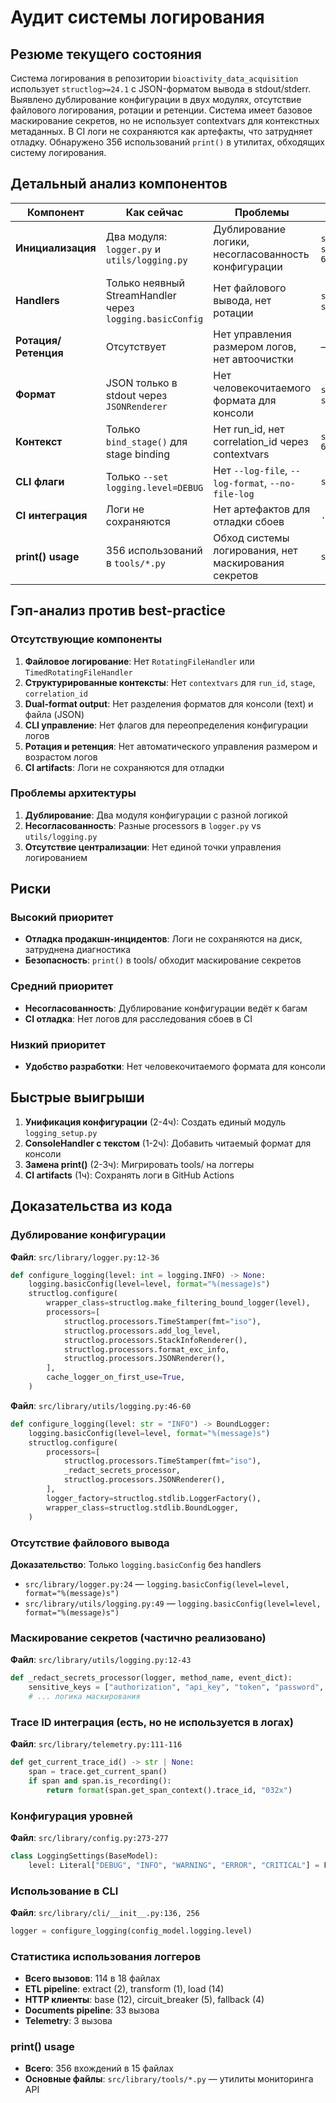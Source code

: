 # Аудит системы логирования

## Резюме текущего состояния

Система логирования в репозитории `bioactivity_data_acquisition` использует `structlog>=24.1` с JSON-форматом вывода в stdout/stderr. Выявлено дублирование конфигурации в двух модулях, отсутствие файлового логирования, ротации и ретенции. Система имеет базовое маскирование секретов, но не использует contextvars для контекстных метаданных. В CI логи не сохраняются как артефакты, что затрудняет отладку. Обнаружено 356 использований `print()` в утилитах, обходящих систему логирования.

## Детальный анализ компонентов

| Компонент | Как сейчас | Проблемы | Доказательства (путь) |
|-----------|------------|----------|----------------------|
| **Инициализация** | Два модуля: `logger.py` и `utils/logging.py` | Дублирование логики, несогласованность конфигурации | `src/library/logger.py:12-36`, `src/library/utils/logging.py:46-60` |
| **Handlers** | Только неявный StreamHandler через `logging.basicConfig` | Нет файлового вывода, нет ротации | `src/library/logger.py:24`, `src/library/utils/logging.py:49` |
| **Ротация/Ретенция** | Отсутствует | Нет управления размером логов, нет автоочистки | — |
| **Формат** | JSON только в stdout через `JSONRenderer` | Нет человекочитаемого формата для консоли | `src/library/logger.py:32`, `src/library/utils/logging.py:54` |
| **Контекст** | Только `bind_stage()` для stage binding | Нет run_id, нет correlation_id через contextvars | `src/library/utils/logging.py:63-66` |
| **CLI флаги** | Только `--set logging.level=DEBUG` | Нет `--log-file`, `--log-format`, `--no-file-log` | `src/library/cli/__init__.py` |
| **CI интеграция** | Логи не сохраняются | Нет артефактов для отладки сбоев | `.github/workflows/ci.yaml` |
| **print() usage** | 356 использований в `tools/*.py` | Обход системы логирования, нет маскирования секретов | `src/library/tools/*.py` |

## Гэп-анализ против best-practice

### Отсутствующие компоненты

1. **Файловое логирование**: Нет `RotatingFileHandler` или `TimedRotatingFileHandler`
2. **Структурированные контексты**: Нет `contextvars` для `run_id`, `stage`, `correlation_id`
3. **Dual-format output**: Нет разделения форматов для консоли (text) и файла (JSON)
4. **CLI управление**: Нет флагов для переопределения конфигурации логов
5. **Ротация и ретенция**: Нет автоматического управления размером и возрастом логов
6. **CI artifacts**: Логи не сохраняются для отладки

### Проблемы архитектуры

1. **Дублирование**: Два модуля конфигурации с разной логикой
2. **Несогласованность**: Разные processors в `logger.py` vs `utils/logging.py`
3. **Отсутствие централизации**: Нет единой точки управления логированием

## Риски

### Высокий приоритет
- **Отладка продакшн-инцидентов**: Логи не сохраняются на диск, затруднена диагностика
- **Безопасность**: `print()` в tools/ обходит маскирование секретов

### Средний приоритет  
- **Несогласованность**: Дублирование конфигурации ведёт к багам
- **CI отладка**: Нет логов для расследования сбоев в CI

### Низкий приоритет
- **Удобство разработки**: Нет человекочитаемого формата для консоли

## Быстрые выигрыши

1. **Унификация конфигурации** (2-4ч): Создать единый модуль `logging_setup.py`
2. **ConsoleHandler с текстом** (1-2ч): Добавить читаемый формат для консоли  
3. **Замена print()** (2-3ч): Мигрировать tools/ на логгеры
4. **CI artifacts** (1ч): Сохранять логи в GitHub Actions

## Доказательства из кода

### Дублирование конфигурации

**Файл**: `src/library/logger.py:12-36`
```python
def configure_logging(level: int = logging.INFO) -> None:
    logging.basicConfig(level=level, format="%(message)s")
    structlog.configure(
        wrapper_class=structlog.make_filtering_bound_logger(level),
        processors=[
            structlog.processors.TimeStamper(fmt="iso"),
            structlog.processors.add_log_level,
            structlog.processors.StackInfoRenderer(),
            structlog.processors.format_exc_info,
            structlog.processors.JSONRenderer(),
        ],
        cache_logger_on_first_use=True,
    )
```

**Файл**: `src/library/utils/logging.py:46-60`
```python
def configure_logging(level: str = "INFO") -> BoundLogger:
    logging.basicConfig(level=level, format="%(message)s")
    structlog.configure(
        processors=[
            structlog.processors.TimeStamper(fmt="iso"),
            _redact_secrets_processor,
            structlog.processors.JSONRenderer(),
        ],
        logger_factory=structlog.stdlib.LoggerFactory(),
        wrapper_class=structlog.stdlib.BoundLogger,
    )
```

### Отсутствие файлового вывода

**Доказательство**: Только `logging.basicConfig` без handlers
- `src/library/logger.py:24` — `logging.basicConfig(level=level, format="%(message)s")`
- `src/library/utils/logging.py:49` — `logging.basicConfig(level=level, format="%(message)s")`

### Маскирование секретов (частично реализовано)

**Файл**: `src/library/utils/logging.py:12-43`
```python
def _redact_secrets_processor(logger, method_name, event_dict):
    sensitive_keys = ["authorization", "api_key", "token", "password", "secret", "key"]
    # ... логика маскирования
```

### Trace ID интеграция (есть, но не используется в логах)

**Файл**: `src/library/telemetry.py:111-116`
```python
def get_current_trace_id() -> str | None:
    span = trace.get_current_span()
    if span and span.is_recording():
        return format(span.get_span_context().trace_id, "032x")
```

### Конфигурация уровней

**Файл**: `src/library/config.py:273-277`
```python
class LoggingSettings(BaseModel):
    level: Literal["DEBUG", "INFO", "WARNING", "ERROR", "CRITICAL"] = Field(default="INFO")
```

### Использование в CLI

**Файл**: `src/library/cli/__init__.py:136, 256`
```python
logger = configure_logging(config_model.logging.level)
```

### Статистика использования логгеров

- **Всего вызовов**: 114 в 18 файлах
- **ETL pipeline**: extract (2), transform (1), load (14)
- **HTTP клиенты**: base (12), circuit_breaker (5), fallback (4)
- **Documents pipeline**: 33 вызова
- **Telemetry**: 3 вызова

### print() usage

- **Всего**: 356 вхождений в 15 файлах
- **Основные файлы**: `src/library/tools/*.py` — утилиты мониторинга API
